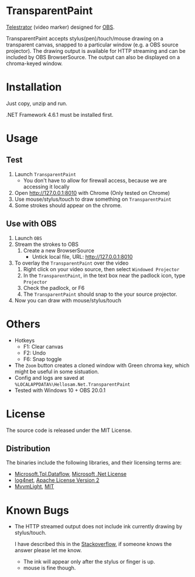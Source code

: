 # TransparentPaint

[Telestrator][1] (video marker) designed for [OBS][2]. 

TransparentPaint accepts stylus(pen)/touch/mouse drawing on a transparent canvas, snapped to a particular window (e.g. a OBS source projector). 
The drawing output is available for HTTP streaming and can be included by OBS BrowserSource. The output can also be displayed on a chroma-keyed window.

# Installation

Just copy, unzip and run.

.NET Framework 4.6.1 must be installed first.

# Usage

## Test

1. Launch `TransparentPaint`
   * You don't have to allow for firewall access, because we are accessing it locally
3. Open http://127.0.0.1:8010 with Chrome (Only tested on Chrome)
4. Use mouse/stylus/touch to draw something on `TransparentPaint`
5. Some strokes should appear on the chrome.

## Use with OBS

1. Launch `OBS`
2. Stream the strokes to OBS
   1. Create a new BrowserSource
      * Untick local file, URL: http://127.0.0.1:8010
3. To overlay the `TransparentPaint` over the video
   1. Right click on your video source, then select `Windowed Projector`
   2. In the `TransparentPaint`, in the text box near the padlock icon, type `Projector`
   3. Check the padlock, or F6
   4. The `TransparentPaint` should snap to the your source projector.
4. Now you can draw with mouse/stylus/touch

# Others

* Hotkeys
   * F1: Clear canvas
   * F2: Undo
   * F6: Snap toggle
* The `Zoom` button creates a cloned window with Green chroma key, which might be useful in some sistuation.
* Config and logs are saved at `%LOCALAPPDATA%\Hellosam.Net.TransparentPaint`
* Tested with Windows 10 + OBS 20.0.1

# License

The source code is released under the MIT License.

## Distribution

The binaries include the following libraries, and their licensing terms are:

* [Microsoft.Tpl.Dataflow](https://www.nuget.org/packages/Microsoft.Tpl.Dataflow/), 
  [Microsoft .Net License](https://www.microsoft.com/net/dotnet_library_license.htm)
* [log4net](https://logging.apache.org/log4net/), [Apache License Version 2](https://logging.apache.org/log4net/license.html)
* [MvvmLight](https://mvvmlight.codeplex.com/), [MIT](https://mvvmlight.codeplex.com/license)


# Known Bugs

* The HTTP streamed output does not include ink currently drawing by stylus/touch.
  
  I have described this in the [Stackoverflow][10], if someone knows the answer please let me know.
  * The ink will appear only after the stylus or finger is up.
  * mouse is fine though. 

[1]: https://en.wikipedia.org/wiki/Telestrator
[2]: https://obsproject.com/
[10]: https://stackoverflow.com/questions/45963928/creating-bitmap-of-inkcanvas-that-includes-stroke-from-dynamicrenderer-drawn-by
